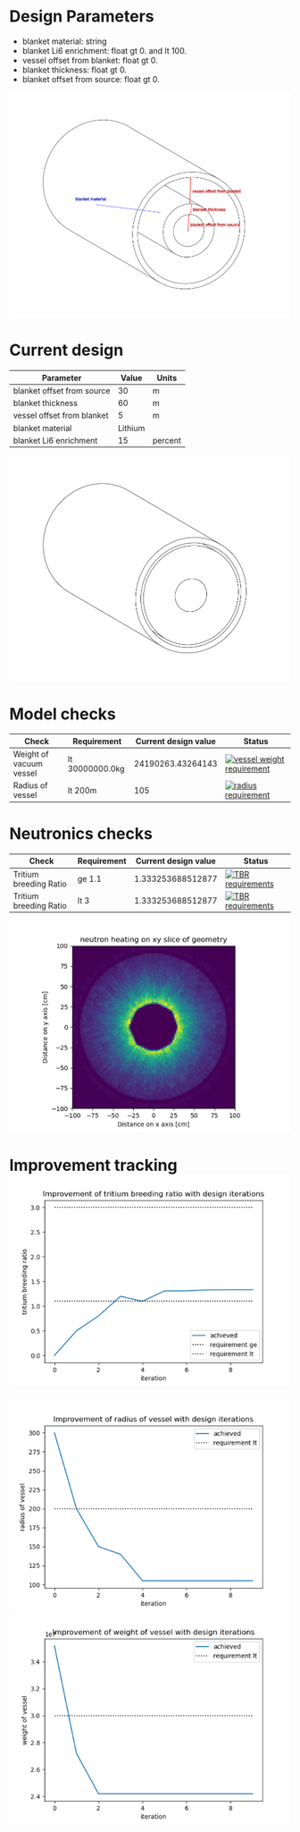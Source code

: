 # Design Parameters
- blanket material: string
- blanket Li6 enrichment: float gt 0. and lt 100.
- vessel offset from blanket: float gt 0.
- blanket thickness: float gt 0.
- blanket offset from source: float gt 0.

![parameters](./design_parameters.png)

# Current design
Parameter | Value | Units |
|---|---|---|
| blanket offset from source | 30 | m |
| blanket thickness | 60 | m |
| vessel offset from blanket |5 | m |
| blanket material | Lithium | |
| blanket Li6 enrichment | 15 | percent |

![latest image](current_design.png)
# Model checks
| Check | Requirement | Current design value | Status |
|---|---|---|---|
| Weight of vacuum vessel | lt 30000000.0kg | 24190263.43264143 | [![vessel weight requirement](https://github.com/shimwell/design_automator/actions/workflows/requirement_vessel_weight.yml/badge.svg)](https://github.com/shimwell/design_automator/actions/workflows/requirement_vessel_weight.yml) |
| Radius of vessel | lt 200m | 105 | [![radius requirement](https://github.com/shimwell/design_automator/actions/workflows/requirements_radius.yml/badge.svg)](https://github.com/shimwell/design_automator/actions/workflows/requirements_radius.yml) 
# Neutronics checks
| Check | Requirement | Current design value | Status |
|---|---|---|---|
| Tritium breeding Ratio | ge 1.1 | 1.333253688512877 | [![TBR requirements](https://github.com/shimwell/design_automator/actions/workflows/requirements_tbr.yml/badge.svg)](https://github.com/shimwell/design_automator/actions/workflows/requirements_tbr.yml) |
| Tritium breeding Ratio | lt 3 | 1.333253688512877 | [![TBR requirements](https://github.com/shimwell/design_automator/actions/workflows/requirements_tbr.yml/badge.svg)](https://github.com/shimwell/design_automator/actions/workflows/requirements_tbr.yml) |

![parameters](./neutron_heating_xy.png)

# Improvement tracking![parameters](./improvement_tritium_breeding_ratio.png)
![parameters](./improvement_radius_of_vessel.png)
![parameters](./improvement_weight_of_vessel.png)
